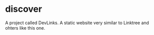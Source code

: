 # discover
A project called DevLinks. A static website very similar to Linktree and ohters like this one.

